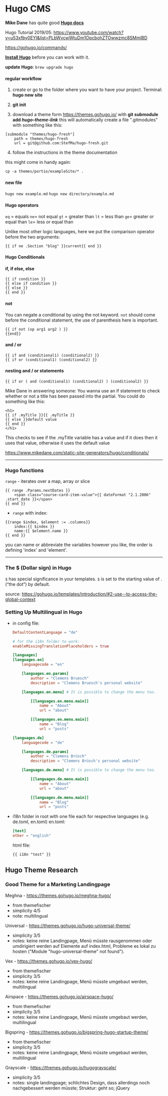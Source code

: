 # Hugo CMS

__Mike Dane__ has quite good **[Hugo docs](https://www.mikedane.com/static-site-generators/hugo/installing-using-themes/)**

Hugo Tutorial 2019/05: https://www.youtube.com/watch?v=u53xfby0EYI&list=PLbWvcwWtuDm1OpcbohZTOwwzmc8SMmlBD

https://gohugo.io/commands/

**[Install Hugo](https://gohugo.io/getting-started/installing)** before you can work with it.

**update Hugo**: `brew upgrade hugo`

#### regular workflow

1. create or go to the folder where you want to have your project. Terminal: **hugo new site <fancy-name>**

2. **git init**

3. download a theme form https://themes.gohugo.io/ with 
**git submodule add *hugo-theme-link***
this will automatically create a file ".gitmodules" with something like this: 
`````
[submodule "themes/hugo-fresh"]
	path = themes/hugo-fresh
	url = git@github.com:StefMa/hugo-fresh.git
`````
4. follow the instructions in the theme documentation

this might come in handy again:
````
cp -a themes/portio/exampleSite/* .
````

#### new file
```hugo new example.md```
```hugo new directory/example.md```


#### Hugo operators
`eq` = equals
`ne`= not equal
`gt` = greater than
`lt` = less than
`ge`= greater or equal than
`le`= less or equal than

Unlike most other logic languages, here we put the comparison operator before the two arguments:
```
{{ if ne .Section "blog" }}current{{ end }}
```

#### Hugo Conditionals

#### if, if else, else
````
{{ if condition }}
{{ else if condition }}
{{ else }}
{{ end }}
````

#### not
You can negate a conditional by using the not keyword. `not` should come before the conditional statement, the use of parenthesis here is important.

```
{{ if not (op arg1 arg2 ) }}
{{end}}
```

#### and / or
````
{{ if and (conditional1) (conditional2) }}
{{ if or (conditional1) (conditional2) }}
````

#### nesting and / or statements
````
{{ if or ( and (conditional1) (conditional2) ) (conditional2) }}
````


Mike Dane in answering someone:
You wanna use an if statement to check whether or not a title has been passed into the partial. You could do something like this:

``````
<h1>
{{ if .myTitle }}{{ .myTitle }}
{{ else }}default value 
{{ end }}
</h1>
``````

This checks to see if the .myTitle variable has a value and if it does then it uses that value, otherwise it uses the default value

https://www.mikedane.com/static-site-generators/hugo/conditionals/
___


### Hugo functions
`range` - iterates over a map, array or slice
```
{{ range .Params.nextDates }}
    <span class="course-card-item-value">{{ dateFormat "2.1.2006" .start_date }}</span>
{{ end }}
```

- `range` with index:
``` 
{{range $index, $element := .columns}}
    index:{{ $index }} 
    name:{{ $element.name }} 
{{ end }}
```
you can name or abbreviate the variables however you like, the order is defining 'index' and 'element'.
___


### The $ (Dollar sign) in Hugo

`$` has special significance in your templates. `$` is set to the starting value of . (“the dot”) by default.

source: https://gohugo.io/templates/introduction/#2-use--to-access-the-global-context

### Setting Up Multilingual in Hugo

- in config file:
	```toml
	DefaultContentLanguage = "de"

	# for the i18n folder to work:
	enableMissingTranslationPlaceholders = true

	[languages]
    [languages.en]
        languagecode = "en"

        [languages.en.params]
            author = "Clemens Bruesch"
            description = "Clemens Bruesch's personal website"

        [languages.en.menu] # It is possible to change the menu too.

            [[languages.en.menu.main]]
                name = "About"
                url = "about"

            [[languages.en.menu.main]]
                name = "Blog"
                url = "posts"

    [languages.de]
        languagecode = "de"

        [languages.de.params]
            author = "Clemens Brüsch"
            description = "Clemens Brüsch's personal website"

        [languages.de.menu] # It is possible to change the menu too.

            [[languages.de.menu.main]]
                name = "About"
                url = "about"

            [[languages.de.menu.main]]
                name = "Blog"
                url = "posts"
	```
- i18n folder in root with one file each for respective languages (e.g. de.toml, en.toml)
	en.toml:
	```toml
	[test]
	other = "english"
	```
	html file:
	```html
	{{ i18n "test" }}
	```

## Hugo Theme Research

### Good Theme for a Marketing Landingpage

Meghna - https://themes.gohugo.io/meghna-hugo/
- from themefischer
- simplicity 4/5
- note: multilingual

Universal - https://themes.gohugo.io/hugo-universal-theme/
- simplicity 3/5
- notes: keine reine Landingpage, Menü müsste rausgenommen oder umdirigiert werden auf Elemente auf index.html, Probleme es lokal zu hosten ("Module "hugo-universal-theme" not found").

Vex - https://themes.gohugo.io/vex-hugo/
- from themefischer
- simplicity 3/5
- notes: keine reine Landingpage, Menü müsste umgebaut werden, multilingual

Airspace - https://themes.gohugo.io/airspace-hugo/
- from themefischer
- simplicity 3/5
- notes: keine reine Landingpage, Menü müsste umgebaut werden, multilingual

Bigspring - https://themes.gohugo.io/bigspring-hugo-startup-theme/
- from themefischer
- simplicity 3/5
- notes: keine reine Landingpage, Menü müsste umgebaut werden, multilingual

Grayscale - https://themes.gohugo.io/hugograyscale/
- simplicity 3/5
- notes: single landingpage; schlichtes Design, dass allerdings noch nachgebessert werden müsste; Struktur: geht so; jQuery
